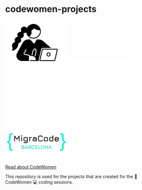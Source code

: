 # codewomen-projects



<img src="/cw_icon-GH.jpg" width="200"  />  <img src="/blank.png" width="400" />  <img src="/migracode-logo.png" width="200" />  
<br>


[Read about CodeWomen](https://migracode.openculturalcenter.org/codewomen)  


This repository is used for the projects that are created for the :muscle: CodeWomen :computer: coding sessions.
